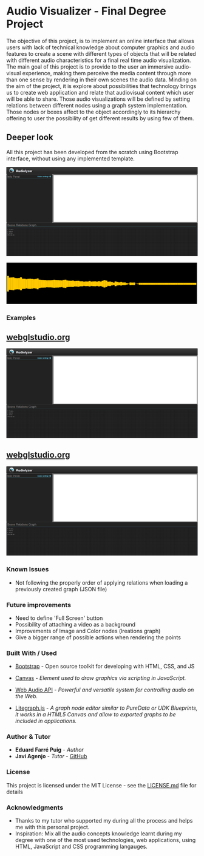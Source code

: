# Audio Visualizer - Final Degree Project

The objective of this project, is to implement an online interface that allows users with lack of technical knowledge about computer graphics and audio features to create a scene with different types of objects that will be related with different audio characteristics for a final real time audio visualization. The main goal of this project is to provide to the user an immersive audio-visual experience, making them perceive the media content through more than one sense by rendering in their own scenes the audio data. Minding on the aim of the project, it is explore about possibilities that technology brings us to create web application and relate that audiovisual content which user will be able to share. Those audio visualizations will be defined by setting relations between different nodes using a graph system implementation. Those nodes or boxes affect to the object accordingly to its hierarchy offering to user the possibility of get different results by using few of them.

## Deeper look

All this project has been developed from the scratch using Bootstrap interface, without using any implemented template. 

![Interface Layout](imgs/Layout.PNG "Audio Visualizer Layout")

![Possible Result](imgs/VisualResult.PNG "Audio Visualizer Layout")

### Examples

## [webglstudio.org](http://webglstudio.org)

![Layout](imgs/Layout.PNG "Audio Visualizer Layout")

## [webglstudio.org](http://webglstudio.org)

![Layout](imgs/Layout.PNG "Audio Visualizer Layout")

### Known Issues

* Not following the properly order of applying relations when loading a previously created graph (JSON file)

### Future improvements

* Need to define 'Full Screen' button
* Possibility of attaching a video as a background
* Improvements of Image and Color nodes (lreations graph)
* Give a bigger range of possible actions when rendering the points

### Built With / Used

* [Bootstrap](https://getbootstrap.com/) -  Open source toolkit for developing with HTML, CSS, and JS

* [Canvas](https://developer.mozilla.org/ca/docs/Web/API/Canvas_API) - *Element used to draw graphics via scripting in JavaScript.*
* [Web Audio API](https://developer.mozilla.org/en-US/docs/Web/API/Web_Audio_API) - *Powerful and versatile system for controlling audio on the Web.*
* [Litegraph.js](https://github.com/jagenjo/litegraph.js) - *A graph node editor similar to PureData or UDK Blueprints, it works in a HTML5 Canvas and allow to exported graphs to be included in applications.*

### Author & Tutor

* **Eduard Farré Puig** - *Author*
* **Javi Agenjo** - *Tutor* - [GitHub](https://github.com/jagenjo)

### License

This project is licensed under the MIT License - see the [LICENSE.md](https://github.com/edufarre/edufarre.github.io/blob/master/LICENSE) file for details

### Acknowledgments

* Thanks to my tutor who supported my during all the process and helps me with this personal project.
* Inspiration: Mix all the audio concepts knowledge learnt during my degree with one of the most used technologies, web applications, using HTML, JavaScript and CSS programming langauges.

